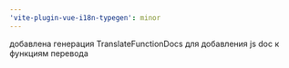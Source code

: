 ```yaml
---
'vite-plugin-vue-i18n-typegen': minor
---
```


добавлена генерация TranslateFunctionDocs для добавления js doc к функциям перевода
